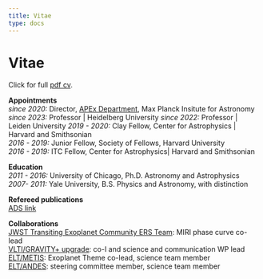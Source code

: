 ```yaml
---
title: Vitae
type: docs
---
```


# Vitae

Click for full [pdf cv](https://www.mpia.de/5748322/Curriculum_Vitae_Kreidberg.pdf).

**Appointments**\
_since 2020:_ Director, [APEx Department](https://www.mpia.de/institute/scientific-departments/atmospheric-physics-of-exoplanets), Max Planck Insitute for Astronomy \
_since 2023:_ Professor | Heidelberg University
_since 2022:_ Professor | Leiden University
_2019 - 2020:_ Clay Fellow, Center for Astrophysics | Harvard and Smithsonian \
_2016 - 2019:_ Junior Fellow, Society of Fellows, Harvard University \
_2016 - 2019:_ ITC Fellow, Center for Astrophysics| Harvard and Smithsonian 

**Education** \
_2011 - 2016:_ University of Chicago, Ph.D. Astronomy and Astrophysics \
_2007- 2011:_ Yale University, B.S. Physics and Astronomy, with distinction

**Refereed publications** \
[ADS link](https://ui.adsabs.harvard.edu/search/filter_property_fq_property=AND&filter_property_fq_property=property%3A%22refereed%22&fq=%7B!type%3Daqp%20v%3D%24fq_property%7D&fq_property=(property%3A%22refereed%22)&q=%20author%3A%22kreidberg%22&sort=date%20desc%2C%20bibcode%20desc&p\_=0)

**Collaborations** \
[JWST Transiting Exoplanet Community ERS Team](https://ers-transit.github.io/): MIRI phase curve co-lead \
[VLTI/GRAVITY+ upgrade](https://www.mpe.mpg.de/ir/gravityplus): co-I and science and communication WP lead \
[ELT/METIS](https://metis.strw.leidenuniv.nl/): Exoplanet Theme co-lead, science team member \
[ELT/ANDES](https://elt.eso.org/instrument/ANDES/): steering committee member, science team member
